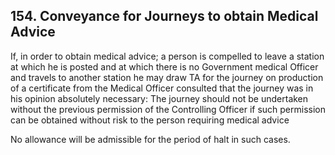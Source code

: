 ## 154. Conveyance for Journeys to obtain Medical Advice

If, in order to obtain medical advice; a person is compelled to leave a station at which he is posted and at which there is no Government medical Officer and travels to another station he may draw TA for the journey on production of a certificate from the Medical Officer consulted that the journey was in his opinion absolutely necessary: The journey should not be undertaken without the previous permission of the Controlling Officer if such permission can be obtained without risk to the person requiring medical advice

No allowance will be admissible for the period of halt in such cases.
